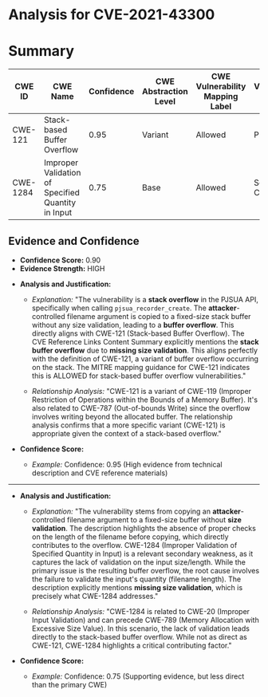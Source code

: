 # Analysis for CVE-2021-43300

# Summary
| CWE ID | CWE Name | Confidence | CWE Abstraction Level | CWE Vulnerability Mapping Label | CWE-Vulnerability Mapping Notes |
|---|---|---|---|---|---|
| CWE-121 | Stack-based Buffer Overflow | 0.95 | Variant | Allowed | Primary CWE |
| CWE-1284 | Improper Validation of Specified Quantity in Input | 0.75 | Base | Allowed | Secondary Candidate |

## Evidence and Confidence

*   **Confidence Score:** 0.90
*   **Evidence Strength:** HIGH

- **Analysis and Justification:**  
  - *Explanation:* "The vulnerability is a **stack overflow** in the PJSUA API, specifically when calling `pjsua_recorder_create`. The **attacker**-controlled filename argument is copied to a fixed-size stack buffer without any size validation, leading to a **buffer overflow**. This directly aligns with CWE-121 (Stack-based Buffer Overflow). The CVE Reference Links Content Summary explicitly mentions the **stack buffer overflow** due to **missing size validation**. This aligns perfectly with the definition of CWE-121, a variant of buffer overflow occurring on the stack. The MITRE mapping guidance for CWE-121 indicates this is ALLOWED for stack-based buffer overflow vulnerabilities."

  - *Relationship Analysis:* "CWE-121 is a variant of CWE-119 (Improper Restriction of Operations within the Bounds of a Memory Buffer). It's also related to CWE-787 (Out-of-bounds Write) since the overflow involves writing beyond the allocated buffer. The relationship analysis confirms that a more specific variant (CWE-121) is appropriate given the context of a stack-based overflow."

- **Confidence Score:**  
  - *Example:* Confidence: 0.95 (High evidence from technical description and CVE reference materials)

---
- **Analysis and Justification:**  
  - *Explanation:* "The vulnerability stems from copying an **attacker**-controlled filename argument to a fixed-size buffer without **size validation**. The description highlights the absence of proper checks on the length of the filename before copying, which directly contributes to the overflow. CWE-1284 (Improper Validation of Specified Quantity in Input) is a relevant secondary weakness, as it captures the lack of validation on the input size/length. While the primary issue is the resulting buffer overflow, the root cause involves the failure to validate the input's quantity (filename length). The description explicitly mentions **missing size validation**, which is precisely what CWE-1284 addresses."

  - *Relationship Analysis:* "CWE-1284 is related to CWE-20 (Improper Input Validation) and can precede CWE-789 (Memory Allocation with Excessive Size Value). In this scenario, the lack of validation leads directly to the stack-based buffer overflow. While not as direct as CWE-121, CWE-1284 highlights a critical contributing factor."

- **Confidence Score:**  
  - *Example:* Confidence: 0.75 (Supporting evidence, but less direct than the primary CWE)